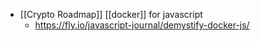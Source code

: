 - [[Crypto Roadmap]] [[docker]] for javascript
	- https://fly.io/javascript-journal/demystify-docker-js/